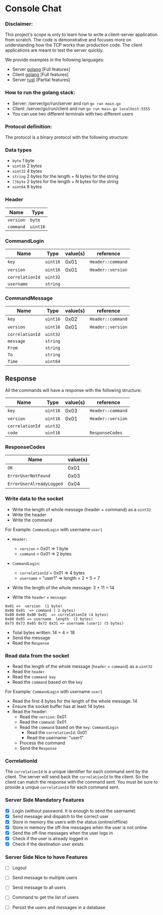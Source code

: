 # Console Chat

### Disclaimer:

This project's scope is only to learn how to write a client-server application from scratch.
The code is demonstrative and focuses more on understanding how the TCP works than production code.
The client applications are meant to test the server quickly.

We provide examples in the following languages:

- Server [golang](./server/go) [Full features]
- Client [golang](./server/go/tcp_client) [Full features]
- Server [rust](./server/rust) [Partial features]

### How to run the golang stack:

- Server: /server/go/run/server and run `go run main.go`
- Client: /server/go/run/client and run `go run main.go localhost:5555`
- You can use two different terminals with two different users

### Protocol definition:

The protocol is a binary protocol with the following structure:

### Data types

- `byte` 1 byte
- `uint16` 2 bytes
- `uint32` 4 bytes
- `string` 2 bytes for the length + N bytes for the string
- `[]byte` 2 bytes for the length + N bytes for the string
- `uint64` 8 bytes

### Header

| Name      | Type     |
|-----------|----------|
| `version` | `byte`   | 
| `command` | `uint16` |

### CommandLogin

| Name            | Type     | value(s) | reference         |
|-----------------|----------|----------|-------------------|
| `key`           | `uint16` | 0x01     | `Header::command` |
| `version`       | `uint16` | 0x01     | `Header::version` |
| `correlationId` | `uint32` |          |                   |
| `username`      | `string` |          |                   |

### CommandMessage

| Name            | Type     | value(s) | reference         |
|-----------------|----------|----------|-------------------|
| `key`           | `uint16` | 0x02     | `Header::command` |
| `version`       | `uint16` | 0x01     | `Header::version` |
| `correlationId` | `uint32` |          |                   |
| `message`       | `string` |          |                   |
| `From`          | `string` |          |                   |
| `To`            | `string` |          |                   |
| `Time`          | `uint64` |          |                   |

## Response

All the commands will have a response with the following structure:

| Name            | Type     | value(s) | reference         |
|-----------------|----------|----------|-------------------|
| `key`           | `uint16` | 0x03     | `Header::command` |
| `version`       | `uint16` | 0x01     | `Header::version` |
| `correlationId` | `uint32` |          |                   |
| `code`          | `uint16` |          | `ResponseCodes`   |

### ResponseCodes

| Name                     | value(s) | 
|--------------------------|----------|
| `OK`                     | 0x01     |
| `ErrorUserNotFound`      | 0x03     |
| `ErrorUserAlreadyLogged` | 0x04     |


### Write data to the socket

- Write the length of whole message (header + command) as a `uint32`
- Write the header
- Write the command

For Example: `CommandLogin` with username `user1`

- `Header`:
  - `version` = 0x01 => 1 byte
  - `command` = 0x01 => 2 bytes
- `CommandLogin`:
  - `correlationId` = 0x01 => 4 bytes
  - `username` = "user1" => length = 2 + 5 = 7

- Write the length of the whole message: 3 + 11 = 14
- Write the `header` + `message`:
```
0x01 =>  version  (1 byte)
0x00 0x01  => command ( 2 bytes)
0x00 0x00 0x00 0x01  => correlationId (4 bytes) 
0x00 0x05 => username  length  (2 bytes)
0x75 0x73 0x65 0x72 0x31 => username (user1) (5 bytes)
```
- Total bytes written: 14 + 4 = 18
- Send the message
- Read the `Response`

### Read data from the socket

- Read the length of the whole message (`header` + `command`) as a `uint32`
- Read the `header`
- Read the `command key` 
- Read the `command` based on the `key`

For Example: `CommandLogin` with username `user1`

- Read the first 4 bytes for the length of the whole message: 14
- Ensure the socket buffer has at least 14 bytes
- Read the header:
  - Read the `version`: 0x01
  - Read the `command`: 0x01
  - Read the `command` based on the `key`: `CommandLogin`
    - Read the `correlationId`: 0x01
    - Read the username: "user1"
  - Process the command
  - Send the `Response`


### CorrelationId

The `correlationId` is a unique identifier for each command sent by the client.
The server will send back the `correlationId` to the client.
So the client can match the response with the command sent.
You must be sure to provide a unique `correlationId` for each command sent.

### Server Side Mandatory Features

- [x] Login (without password. It is enough to send the username)
- [x] Send message and dispatch to the correct user
- [x] Store in memory the users with the status (online/offline)
- [x] Store in memory the off-line messages when the user is not online
- [x] Send the off-line messages when the user logs in
- [x] Check if the user is already logged in
- [x] Check if the destination user exists

### Server Side Nice to have Features

- [ ] Logout
- [ ] Send message to multiple users
- [ ] Send message to all users
- [ ] Command to get the list of users
- [ ] Persist the users and messages in a database



 


      




